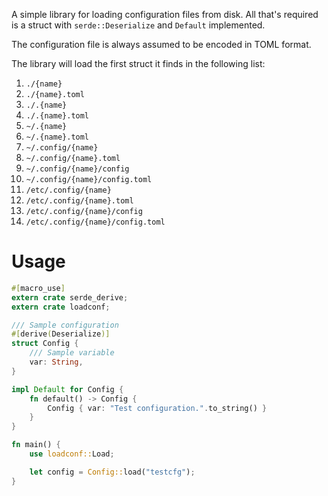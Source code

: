 A simple library for loading configuration files from disk. All that's
required is a struct with `serde::Deserialize` and `Default` implemented.

The configuration file is always assumed to be encoded in TOML format.

The library will load the first struct it finds in the following list:

1. `./{name}`
1. `./{name}.toml`
1. `./.{name}`
1. `./.{name}.toml`
1. `~/.{name}`
1. `~/.{name}.toml`
1. `~/.config/{name}`
1. `~/.config/{name}.toml`
1. `~/.config/{name}/config`
1. `~/.config/{name}/config.toml`
1. `/etc/.config/{name}`
1. `/etc/.config/{name}.toml`
1. `/etc/.config/{name}/config`
1. `/etc/.config/{name}/config.toml`

# Usage

```rust
#[macro_use]
extern crate serde_derive;
extern crate loadconf;

/// Sample configuration
#[derive(Deserialize)]
struct Config {
    /// Sample variable
    var: String,
}

impl Default for Config {
    fn default() -> Config {
        Config { var: "Test configuration.".to_string() }
    }
}

fn main() {
    use loadconf::Load;

    let config = Config::load("testcfg");
}
```

